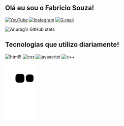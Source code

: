 ## Olá eu sou o Fabricio Souza!

[![YouTube](https://img.shields.io/badge/YouTube-FF0000?style=for-the-badge&logo=youtube&logoColor=white)](https://www.youtube.com/channel/UCaX8cFwjUoBv4TudEuTlG5g)
[![Instagram](https://img.shields.io/badge/Instagram-E4405F?style=for-the-badge&logo=instagram&logoColor=white)](https://www.instagram.com/f4brcio/)
[![G-mail](https://img.shields.io/badge/Gmail-D14836?style=for-the-badge&logo=gmail&logoColor=white)](https://contatof4brcio@gmail.com)


![Anurag's GitHub stats](https://github-readme-stats.vercel.app/api?username=f4brcio&show_icons=true&theme=night)

## Tecnologias que utilizo diariamente!

<div style="display: inline_block">
    <img align="center" alt="html5" src="https://img.shields.io/badge/HTML5-E34F26?style=for-the-badge&logo=html5&logoColor=white" />
    <img align="center" alt="css" src="https://img.shields.io/badge/CSS3-1572B6?style=for-the-badge&logo=css3&logoColor=white" />
    <img align="center" alt="javascript" src="https://img.shields.io/badge/JavaScript-F7DF1E?style=for-the-badge&logo=javascript&logoColor=black" />
    <img align="center" alt="c++" src="https://img.shields.io/badge/C%2B%2B-00599C?style=for-the-badge&logo=c%2B%2B&logoColor=white" /
</div></br>

<div>
  
  ![Snake animation](https://github.com/rafaballerini/rafaballerini/blob/output/github-contribution-grid-snake.svg)
  
</div>
